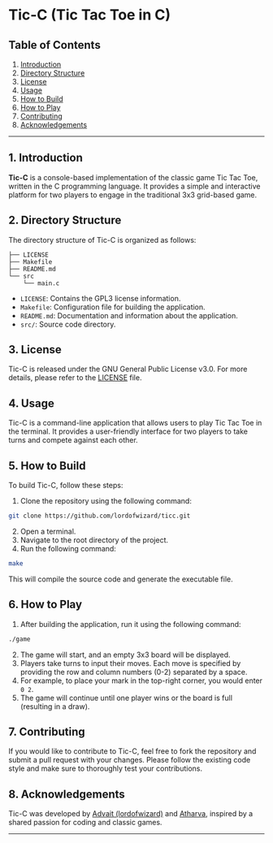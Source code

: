 # Tic-C (Tic Tac Toe in C)

## Table of Contents
1. [Introduction](#introduction)
2. [Directory Structure](#directory-structure)
3. [License](#license)
4. [Usage](#usage)
5. [How to Build](#how-to-build)
6. [How to Play](#how-to-play)
7. [Contributing](#contributing)
8. [Acknowledgements](#acknowledgements)

---

## 1. Introduction

**Tic-C** is a console-based implementation of the classic game Tic Tac Toe, written in the C programming language. It provides a simple and interactive platform for two players to engage in the traditional 3x3 grid-based game.

## 2. Directory Structure

The directory structure of Tic-C is organized as follows:

```
├── LICENSE
├── Makefile
├── README.md
└── src
    └── main.c
```

- `LICENSE`: Contains the GPL3 license information.
- `Makefile`: Configuration file for building the application.
- `README.md`: Documentation and information about the application.
- `src/`: Source code directory.

## 3. License

Tic-C is released under the GNU General Public License v3.0. For more details, please refer to the [LICENSE](./LICENSE) file.

## 4. Usage

Tic-C is a command-line application that allows users to play Tic Tac Toe in the terminal. It provides a user-friendly interface for two players to take turns and compete against each other.

## 5. How to Build

To build Tic-C, follow these steps:

1. Clone the repository using the following command:

```bash
git clone https://github.com/lordofwizard/ticc.git
```

2. Open a terminal.
3. Navigate to the root directory of the project.
4. Run the following command:

```bash
make
```

This will compile the source code and generate the executable file.

## 6. How to Play

1. After building the application, run it using the following command:

```bash
./game
```

2. The game will start, and an empty 3x3 board will be displayed.
3. Players take turns to input their moves. Each move is specified by providing the row and column numbers (0-2) separated by a space.
4. For example, to place your mark in the top-right corner, you would enter `0 2`.
5. The game will continue until one player wins or the board is full (resulting in a draw).

## 7. Contributing

If you would like to contribute to Tic-C, feel free to fork the repository and submit a pull request with your changes. Please follow the existing code style and make sure to thoroughly test your contributions.

## 8. Acknowledgements

Tic-C was developed by [Advait (lordofwizard)](https://github.com/lordofwizard) and [Atharva](https://github.com/AtharvaWaghchoure), inspired by a shared passion for coding and classic games.

---
